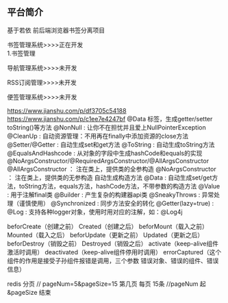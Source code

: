 ## 平台简介

基于若依 前后端浏览器书签分离项目

书签管理系统>>>>正在开发<br/>
    1.书签管理



导航管理系统>>>>未开发



RSS订阅管理>>>>未开发



便签管理系统>>>>未开发



https://www.jianshu.com/p/df3705c54188
https://www.jianshu.com/p/c1ee7e4247bf
@Data 标签，生成getter/setter toString()等方法 
@NonNull : 让你不在担忧并且爱上NullPointerException 
@CleanUp : 自动资源管理：不用再在finally中添加资源的close方法 
@Setter/@Getter : 自动生成set和get方法 
@ToString : 自动生成toString方法 
@EqualsAndHashcode : 从对象的字段中生成hashCode和equals的实现 
@NoArgsConstructor/@RequiredArgsConstructor/@AllArgsConstructor 
@AllArgsConstructor ： 注在类上，提供类的全参构造
@NoArgsConstructor ： 注在类上，提供类的无参构造
自动生成构造方法 
@Data : 自动生成set/get方法，toString方法，equals方法，hashCode方法，不带参数的构造方法 
@Value : 用于注解final类 
@Builder : 产生复杂的构建器api类 
@SneakyThrows : 异常处理（谨慎使用） 
@Synchronized : 同步方法安全的转化 
@Getter(lazy=true) : 
@Log : 支持各种logger对象，使用时用对应的注解，如：@Log4j




beforCreate（创建之前） 
Created（创建之后） 
beforMount（载入之前） 
Mounted（载入之后） 
beforUpdate（更新之前） 
Updated（更新之后） 
beforDestroy（销毁之前） 
Destroyed（销毁之后） 
activate（keep-alive组件激活时调用） 
deactivated（keep-alive组件停用时调用） 
errorCaptured（这个组件的作用是接受子孙组件报错是调用，三个参数 错误对象、错误的组件、错误信息）


redis 分页
    //  pageNum=5&pageSize=15  第几页 每页 15条
       //pageNum 起 &pageSize 结束
